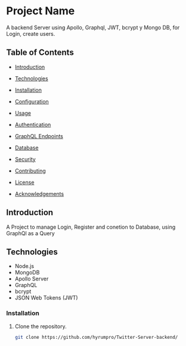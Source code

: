 # Project Name

A backend Server using Apollo, Graphql, JWT, bcrypt y Mongo DB, for Login, create users.

## Table of Contents

- [Introduction](#introduction)

- [Technologies](#technologies)
- [Installation](#installation)
- [Configuration](#configuration)
- [Usage](#usage)
- [Authentication](#authentication)
- [GraphQL Endpoints](#graphql-endpoints)
- [Database](#database)
- [Security](#security)
- [Contributing](#contributing)
- [License](#license)
- [Acknowledgements](#acknowledgements)

## Introduction
A Project to manage Login, Register and conetion to Database, using GraphQl as a Query


## Technologies

- Node.js
- MongoDB
- Apollo Server
- GraphQL
- bcrypt
- JSON Web Tokens (JWT)



### Installation

1. Clone the repository.
   ```bash
   git clone https://github.com/hyrumpro/Twitter-Server-backend/
